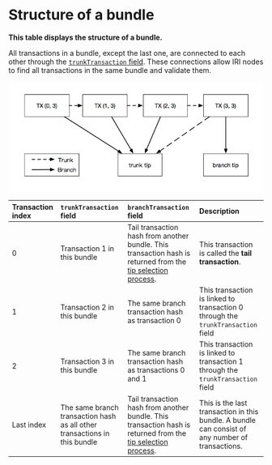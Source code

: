 # Structure of a bundle

**This table displays the structure of a bundle.**

All transactions in a bundle, except the last one, are connected to each other through the [`trunkTransaction` field](../references/structure-of-a-transaction.md). These connections allow IRI nodes to find all transactions in the same bundle and validate them.

![Connections in a bundle](../bundle-structure.png)

| Transaction index                         |`trunkTransaction` field| `branchTransaction` field| Description   |
| :----------------------------- | :------ |:---|:---|
| 0| Transaction 1 in this bundle| Tail transaction hash from another bundle. This transaction hash is returned from the [tip selection process](root://the-tangle/0.1/concepts/tip-selection.md).|This transaction is called the **tail transaction**. |
|1 | Transaction 2 in this bundle| The same branch transaction hash as transaction 0|This transaction is linked to transaction 0 through the `trunkTransaction` field |
|2 | Transaction 3 in this bundle| The same branch transaction hash as transactions 0 and 1|This transaction is linked to transaction 1 through the `trunkTransaction` field |
|Last index | The same branch transaction hash as all other transactions in this bundle| Tail transaction hash from another bundle. This transaction hash is returned from the [tip selection process](root://the-tangle/0.1/concepts/tip-selection.md).| This is the last transaction in this bundle. A bundle can consist of any number of transactions. |
